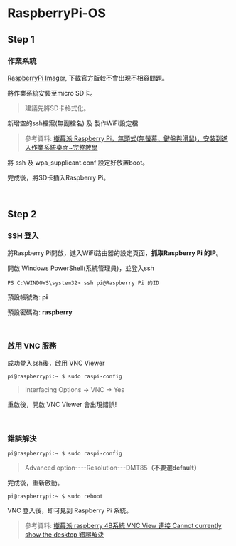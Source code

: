 # RaspberryPi-OS

## Step 1
### 作業系統
[RaspberryPi Imager](https://www.raspberrypi.org/downloads/raspberry-pi-os/), 下載官方版較不會出現不相容問題。

將作業系統安裝至micro SD卡。
> 建議先將SD卡格式化。

新增空的ssh檔案(無副檔名) 及 製作WiFi設定檔
> 參考資料: [樹莓派 Raspberry Pi，無頭式(無螢幕、鍵盤與滑鼠)，安裝到進入作業系統桌面~完整教學](https://home.gamer.com.tw/creationDetail.php?sn=3908401)

將 ssh 及 wpa_supplicant.conf 設定好放置boot。

完成後，將SD卡插入Raspberry Pi。

<br>

## Step 2
### SSH 登入
將Raspberry Pi開啟，進入WiFi路由器的設定頁面，<b>抓取Raspberry Pi 的IP</b>。

開啟 Windows PowerShell(系統管理員)，並登入ssh
```
PS C:\WINDOWS\system32> ssh pi@Raspberry Pi 的ID
```
預設帳號為: <b>pi</b>

預設密碼為: <b>raspberry</b>

<br>

### 啟用 VNC 服務
成功登入ssh後，啟用 VNC Viewer
```
pi@raspberrypi:~ $ sudo raspi-config
```
> Interfacing Options -> VNC -> Yes

重啟後，開啟 VNC Viewer 會出現錯誤!

<br>

### 錯誤解決
```
pi@raspberrypi:~ $ sudo raspi-config
```
> Advanced option----Resolution---DMT85<b>（不要選default）</b>

完成後，重新啟動。
```
pi@raspberrypi:~ $ sudo reboot
```
VNC 登入後，即可見到 Raspberry Pi 系統。
> 參考資料: [樹莓派 raspberry 4B系統 VNC View 連接 Cannot currently show the desktop 錯誤解決](https://www.twblogs.net/a/5d4b3b75bd9eee5327fc11e1)
